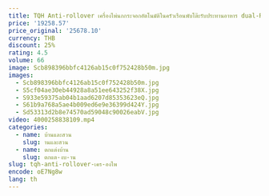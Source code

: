 ```yaml
---
title: TQH Anti-rollover เครื่องไพ่นกกระจอกอัตโนมัติในครัวเรือนพับโต๊ะรับประทานอาหาร dual-Purpose CYCLONE BASS ไพ่นกกระจอกตาราง
price: '19258.57'
price_original: '25678.10'
currency: THB
discount: 25%
rating: 4.5
volume: 66
image: Scb898396bbfc4126ab15c0f752428b50m.jpg
images:
  - Scb898396bbfc4126ab15c0f752428b50m.jpg
  - S5cf04ae30eb44928a8a51ee643252f38X.jpg
  - S933e59375ab04b1aad6207d85353623eQ.jpg
  - S61b9a768a5ae4b009ed6e9e36399d424Y.jpg
  - Sd53313d2b8e74570ad59048c90026eabV.jpg
video: 4000258838109.mp4
categories:
  - name: บ้านและสวน
    slug: านและสวน
  - name: ตกแต่งบ้าน
    slug: ตกแต-งบ-าน
slug: tqh-anti-rollover-เคร-องไพ
encode: oE7Ng8w
lang: th
---
```

  